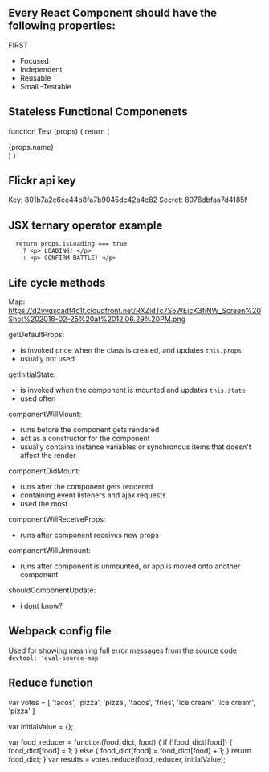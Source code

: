 ## Every React Component should have the following properties:

FIRST
- Focused
- Independent
- Reusable
- Small
-Testable


## Stateless Functional Componenets
function Test (props) {
  return (
    <div> {props.name} </div>
  )
}
<Test name="Kevin" />


## Flickr api key
Key: 	801b7a2c6ce44b8fa7b9045dc42a4c82
Secret: 8076dbfaa7d4185f


## JSX ternary operator example

```
  return props.isLoading === true
    ? <p> LOADING! </p>
    : <p> CONFIRM BATTLE! </p>
```

## Life cycle methods
Map: https://d2vvqscadf4c1f.cloudfront.net/RXZidTc7S5WEicK3fiNW_Screen%20Shot%202016-02-25%20at%2012.06.29%20PM.png

getDefaultProps:
- is invoked once when the class is created, and updates `this.props`
- usually not used

getInitialState: 
- is invoked when the component is mounted and updates `this.state`
- used often

componentWillMount: 
- runs before the component gets rendered
- act as a constructor for the component
- usually contains instance variables or synchronous items that doesn't affect the render

componentDidMount: 
- runs after the component gets rendered
- containing event listeners and ajax requests
- used the most

componentWillReceiveProps: 
- runs after component receives new props

componentWillUnmount: 
- runs after component is unmounted, or app is moved onto another component

shouldComponentUpdate: 
- i dont know?


## Webpack config file
Used for showing meaning full error messages from the source code
```devtool: 'eval-source-map'```

## Reduce function
var votes = [
  'tacos',
  'pizza',
  'pizza',
  'tacos',
  'fries',
  'ice cream',
  'ice cream',
  'pizza'
]

var initialValue = {};

var food_reducer = function(food_dict, food) {
  if (!food_dict[food]) {
    food_dict[food] = 1;
  } else {
    food_dict[food] = food_dict[food] + 1;
  }
  return food_dict;
}
var results = votes.reduce(food_reducer, initialValue);

